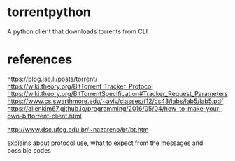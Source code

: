# torrentpython
A python client that downloads torrents from CLI



# references

https://blog.jse.li/posts/torrent/  
https://wiki.theory.org/BitTorrent_Tracker_Protocol  
https://wiki.theory.org/BitTorrentSpecification#Tracker_Request_Parameters  
https://www.cs.swarthmore.edu/~aviv/classes/f12/cs43/labs/lab5/lab5.pdf  
https://allenkim67.github.io/programming/2016/05/04/how-to-make-your-own-bittorrent-client.html  



http://www.dsc.ufcg.edu.br/~nazareno/bt/bt.htm


explains about protocol use, what to expect from the messages and possible codes
